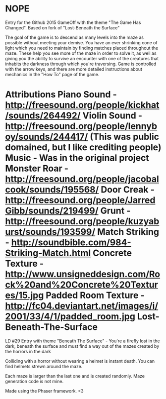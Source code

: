 NOPE
========================
Entry for the Github 2015 GameOff with the theme "The Game Has Changed". Based on fork of "Lost-Beneath the Surface"

The goal of the game is to descend as many levels into the maze as possible without meeting your demise. You have an ever shrinking cone of light which you need to maintain by finding matches placed throughout the maze. These help you see more of the maze in order to solve it, as well as giving you the ability to survive an encounter with one of the creatures that inhabits the darkness through which you're traversing. Game is controlled with the arrow keys, and there are more detailed instructions about mechanics in the "How To" page of the game. 

Attributions
Piano Sound - http://freesound.org/people/kickhat/sounds/264492/
Violin Sound - http://freesound.org/people/lennyboy/sounds/244417/ (This was public domained, but I like crediting people)
Music - Was in the original project
Monster Roar - http://freesound.org/people/jacobalcook/sounds/195568/
Door Creak - http://freesound.org/people/JarredGibb/sounds/219499/
Grunt - http://freesound.org/people/kuzyaburst/sounds/193599/
Match Striking - http://soundbible.com/984-Striking-Match.html
Concrete Texture - http://www.unsigneddesign.com/Rock%20and%20Concrete%20Textures/15.jpg
Padded Room Texture - http://fc04.deviantart.net/images/i/2001/33/4/1/padded_room.jpg
Lost-Beneath-The-Surface
========================

LD #29 Entry with theme "Beneath The Surface" - You're a firefly lost in the dark, beneath the surface and must find a way out of the mazes created by the horrors in the dark

Colliding with a horror without wearing a helmet is instant death. You can find helmets strewn around the maze.

Each maze is larger than the last one and is created randomly. Maze generation code is not mine.

Made using the Phaser framework. <3

